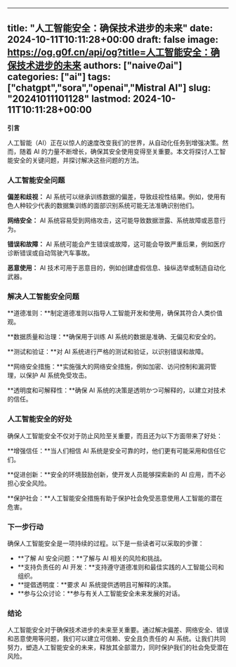 
---
title: "人工智能安全：确保技术进步的未来"
date: 2024-10-11T10:11:28+00:00
draft: false
image: https://og.g0f.cn/api/og?title=人工智能安全：确保技术进步的未来
authors: ["naiveのai"]
categories: ["ai"]
tags: ["chatgpt","sora","openai","Mistral AI"]
slug: "20241011101128"
lastmod: 2024-10-11T10:11:28+00:00
---
**引言**

人工智能（AI）正在以惊人的速度改变我们的世界，从自动化任务到增强决策。然而，随着 AI 的力量不断增长，确保其安全使用变得至关重要。本文将探讨人工智能安全的关键问题，并探讨解决这些问题的方法。

### 人工智能安全问题

**偏差和歧视：** AI 系统可以继承训练数据的偏差，导致歧视性结果。例如，使用有色人种较少代表的数据集训练的面部识别系统可能无法准确识别他们。

**网络安全：** AI 系统容易受到网络攻击，这可能导致数据泄露、系统故障或恶意行为。

**错误和故障：** AI 系统可能会产生错误或故障，这可能会导致严重后果，例如医疗诊断错误或自动驾驶汽车事故。

**恶意使用：** AI 技术可用于恶意目的，例如创建虚假信息、操纵选举或制造自动化武器。

### 解决人工智能安全问题

**道德准则：**制定道德准则以指导人工智能开发和使用，确保其符合人类价值观。

**数据质量和治理：**确保用于训练 AI 系统的数据是准确、无偏见和安全的。

**测试和验证：**对 AI 系统进行严格的测试和验证，以识别错误和故障。

**网络安全措施：**实施强大的网络安全措施，例如加密、访问控制和漏洞管理，以保护 AI 系统免受攻击。

**透明度和可解释性：**确保 AI 系统的决策是透明かつ可解释的，以建立对技术的信任。

### 人工智能安全的好处

确保人工智能安全不仅对于防止风险至关重要，而且还为以下方面带来了好处：

**增强信任：**当人们相信 AI 系统是安全可靠的时，他们更有可能采用和信任它们。

**促进创新：**安全的环境鼓励创新，使开发人员能够探索新的 AI 应用，而不必担心安全风险。

**保护社会：**人工智能安全措施有助于保护社会免受恶意使用人工智能的潜在危害。

### 下一步行动

确保人工智能安全是一项持续的过程。以下是一些读者可以采取的步骤：

* **了解 AI 安全问题：**了解与 AI 相关的风险和挑战。
* **支持负责任的 AI 开发：**支持遵守道德准则和最佳实践的人工智能公司和组织。
* **提倡透明度：**要求 AI 系统提供透明且可解释的决策。
* **参与公众讨论：**参与有关人工智能安全未来发展的对话。

### 结论

人工智能安全对于确保技术进步的未来至关重要。通过解决偏差、网络安全、错误和恶意使用等问题，我们可以建立可信赖、安全且负责任的 AI 系统。让我们共同努力，塑造人工智能安全的未来，释放其全部潜力，同时保护我们的社会免受潜在风险。